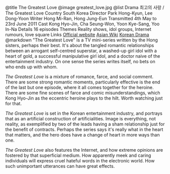 @title		The Greatest Love
@image		greatest_love.jpg
@list
Drama		&#52572;&#44256;&#51032; &#49324;&#46993; / The Greatest Love
Country		South Korea
Director		Park Hong-Kyun, Lee Dong-Yoon
Writer		Hong Mi-Ran, Hong Jung-Eun
Transmitted		4th May to 23rd June 2011
Cast		Kong Hyo-Jin, Cha Seung-Won, Yoon Kye-Sang, Yoo In-Na
Details		16 episodes
Themes		Reality shows, idol groups, Internet rumours, love square
Links		[Official website](http://www.imbc.com/broad/tv/drama/greatestlove/) [Asian Wiki](http://asianwiki.com/The_Greatest_Love_-_Korean_Drama) [Korean Drama](https://www.koreandrama.org/the-greatest-love/)
@markdown
"The Greatest Love"
is a TV mini-series written by the Hong sisters, perhaps their best.
It's about the tangled romantic relationships between an arrogant self-centred
superstar, a washed-up girl idol with a heart of gold, a successful
manipulative girl idol, and a doctor naive of the entertainment
industry.  On one sense the series writes itself, no bets on who ends
up with whom.

*The Greatest Love* is a mixture of romance, farce, and social comment.
There are some strong romantic moments, particularly effective is the end of
the last but one episode, where it all comes together for the heroine.  There
are some fine scenes of farce and comic misunderstandings, which Kong Hyo-Jin as the
eccentric heroine plays to the hilt.  Worth watching just for that.

*The Greatest Love* is set in the Korean entertainment industry, and portrays
that as an artificial construction of artificialities.  Image is everything,
not reality, as exemplified by two of the leads having a sham relationship just
for the benefit of contracts.  Perhaps the series says it's really what in the
heart that matters, and the hero does have a change of heart in more ways than
one.

*The Greatest Love* also features the Internet, and how extreme opinions
are fostered by that superficial medium.  How apparently meek and caring
individuals will express cruel hateful words in the electronic world.  How
such unimportant utterances can have great effects.
